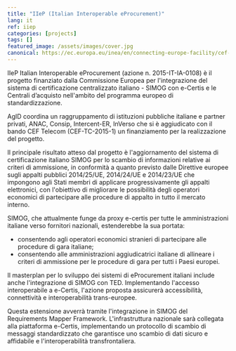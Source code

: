 ```yaml
---
title: "IIeP (Italian Interoperable eProcurement)"
lang: it
ref: iiep
categories: [projects]
tags: []
featured_image: /assets/images/cover.jpg
canonical: https://ec.europa.eu/inea/en/connecting-europe-facility/cef-telecom/2015-it-ia-0108
---
```


IIeP Italian Interoperable eProcurement (azione n. 2015-IT-IA-0108) è il progetto finanziato dalla Commissione Europea per l'integrazione del sistema di certificazione centralizzato italiano - SIMOG con e-Certis e le Centrali d’acquisto nell'ambito del programma europeo di standardizzazione.

AgID coordina un raggruppamento di istituzioni pubbliche italiane e partner privati, ANAC, Consip, Intercent-ER, InVerso che si è aggiudicato con il bando CEF Telecom (CEF-TC-2015-1) un finanziamento per la realizzazione del progetto.

Il principale risultato atteso dal progetto è l'aggiornamento del sistema di certificazione italiano SIMOG per lo scambio di informazioni relative ai criteri di ammissione, in conformità a quanto previsto dalle Direttive europee sugli appalti pubblici 2014/25/UE, 2014/24/UE e 2014/23/UE che impongono agli Stati membri di applicare progressivamente gli appalti elettronici, con l'obiettivo di migliorare le possibilità degli operatori economici di partecipare alle procedure di appalto in tutto il mercato interno.

SIMOG, che attualmente funge da proxy e-certis per tutte le amministrazioni italiane verso fornitori nazionali, estenderebbe la sua portata:

* consentendo agli operatori economici stranieri di partecipare alle procedure di gara italiane;
* consentendo alle amministrazioni aggiudicatrici italiane di allineare i criteri di ammissione per le procedure di gara per tutti i Paesi europei.

Il masterplan per lo sviluppo dei sistemi di eProcurement italiani include anche l'integrazione di SIMOG con TED. Implementando l'accesso interoperabile a e-Certis, l'azione proposta assicurerà accessibilità, connettività e interoperabilità trans-europee.

Questa estensione avverrà tramite l'integrazione in SIMOG del Requirements Mapper Framework. L'infrastruttura nazionale sarà collegata alla piattaforma e-Certis, implementando un protocollo di scambio di messaggi standardizzato che garantisce uno scambio di dati sicuro e affidabile e l'interoperabilità transfrontaliera.
